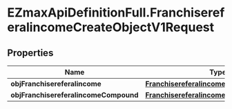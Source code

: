 # EZmaxApiDefinitionFull.FranchisereferalincomeCreateObjectV1Request

## Properties

Name | Type | Description | Notes
------------ | ------------- | ------------- | -------------
**objFranchisereferalincome** | [**FranchisereferalincomeRequest**](FranchisereferalincomeRequest.md) |  | [optional] 
**objFranchisereferalincomeCompound** | [**FranchisereferalincomeRequestCompound**](FranchisereferalincomeRequestCompound.md) |  | [optional] 


